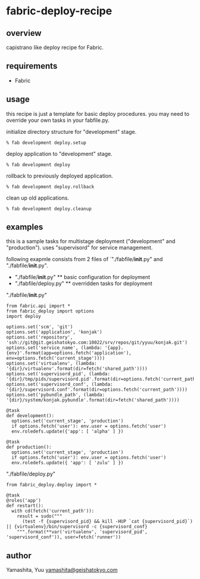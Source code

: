 # fabric-deploy-recipe

## overview

capistrano like deploy recipe for Fabric.


## requirements

* Fabric


## usage

this recipe is just a template for basic deploy procedures.
you may need to override your own tasks in your fabfile.py.

initialize directory structure for "development" stage.

    % fab development deploy.setup

deploy application to "development" stage.

    % fab development deploy

rollback to previously deployed application.

    % fab development deploy.rollback

clean up old applications.

    % fab development deploy.cleanup


## examples

this is a sample tasks for multistage deployment ("development" and "production").
uses "supervisord" for service management.

following exapmle consists from 2 files of `"./fabfile/__init__.py" and "./fabfile/__init__.py".

* "./fabfile/__init__.py"
** basic configuration for deployment
* "./fabfile/deploy.py"
** overridden tasks for deployment

"./fabfile/__init__.py"

    from fabric.api import *
    from fabric_deploy import options
    import deploy
    
    options.set('scm', 'git')
    options.set('application', 'konjak')
    options.set('repository', 'ssh://git@git.geishatokyo.com:10022/srv/repos/git/yyuu/konjak.git')
    options.set('service_name', (lambda: '{app}.{env}'.format(app=options.fetch('application'), env=options.fetch('current_stage'))))
    options.set('virtualenv', (lambda: '{dir}/virtualenv'.format(dir=fetch('shared_path'))))
    options.set('supervisord_pid', (lambda: '{dir}/tmp/pids/supervisord.pid'.format(dir=options.fetch('current_path'))))
    options.set('supervisord_conf', (lambda: '{dir}/supervisord.conf'.format(dir=options.fetch('current_path'))))
    options.set('pybundle_path', (lambda: '{dir}/system/konjak.pybundle'.format(dir=fetch('shared_path'))))
    
    @task
    def development():
      options.set('current_stage', 'production')
      if options.fetch('user'): env.user = options.fetch('user')
      env.roledefs.update({'app': [ 'alpha' ] })
    
    @task
    def production():
      options.set('current_stage', 'production')
      if options.fetch('user'): env.user = options.fetch('user')
      env.roledefs.update({ 'app': [ 'zulu' ] })


"./fabfile/deploy.py"

    from fabric_deploy.deploy import *
    
    @task
    @roles('app')
    def restart():
      with cd(fetch('current_path')):
        result = sudo("""
          (test -f {supervisord_pid} && kill -HUP `cat {supervisord_pid}`) || {virtualenv}/bin/supervisord -c {supervisord_conf}
        """.format(**var('virtualenv', 'supervisord_pid', 'supervisord_conf')), user=fetch('runner'))


## author

Yamashita, Yuu <yamashita@geishatokyo.com>
